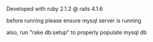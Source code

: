 Developed with ruby 2.1.2 @ rails 4.1.6

before running please ensure mysql server is running

also, run "rake db:setup" to properly populate mysql db